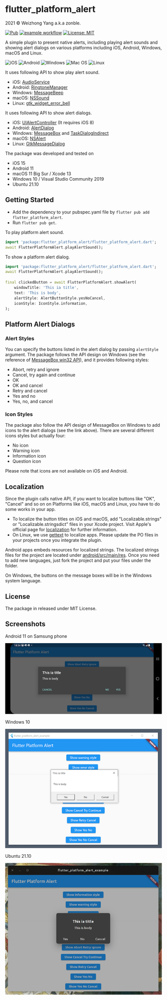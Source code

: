 # flutter_platform_alert

2021 © Weizhong Yang a.k.a zonble.

[![Pub](https://img.shields.io/pub/v/flutter_platform_alert.svg)](https://pub.dartlang.org/packages/flutter_platform_alert) [![example workflow](https://github.com/zonble/flutter_platform_alert/actions/workflows/ci.yaml/badge.svg)](https://github.com/zonble/flutter_platform_alert/actions) [![License: MIT](https://img.shields.io/badge/License-MIT-yellow.svg)](https://github.com/zonble/flutter_platform_alert/blob/main/LICENSE)

A simple plugin to present native alerts, including playing alert sounds and
showing alert dialogs on various platforms including iOS, Android, Windows,
macOS and Linux.

![iOS](https://img.shields.io/badge/iOS-000000?style=for-the-badge&logo=ios&logoColor=white)
![Android](https://img.shields.io/badge/Android-3DDC84?style=for-the-badge&logo=android&logoColor=white)
![Windows](https://img.shields.io/badge/Windows-0078D6?style=for-the-badge&logo=windows&logoColor=white)
![Mac OS](https://img.shields.io/badge/mac%20os-000000?style=for-the-badge&logo=macos&logoColor=F0F0F0)
![Linux](https://img.shields.io/badge/Linux-FCC624?style=for-the-badge&logo=linux&logoColor=black)

It uses following API to show play alert sound.

- iOS: [AudioService](https://developer.apple.com/documentation/audiotoolbox/1405248-audioservicesplaysystemsound)
- Android: [RingtoneManager](https://developer.android.com/reference/android/media/RingtoneManager)
- Windows: [MessageBeep](https://docs.microsoft.com/en-us/windows/win32/api/winuser/nf-winuser-messagebeep)
- macOS: [NSSound](https://developer.apple.com/documentation/appkit/nssound/2903487-beep)
- Linux: [gtk_widget_error_bell](https://docs.gtk.org/gtk3/method.Widget.error_bell.html)

It uses following API to show alert dialogs.

- iOS: [UIAlertController](https://developer.apple.com/documentation/uikit/uialertcontroller) (It requires iOS 8)
- Android: [AlertDialog](https://developer.android.com/reference/android/app/AlertDialog)
- Windows: [MessageBox](https://docs.microsoft.com/en-us/windows/win32/api/winuser/nf-winuser-messagebox) and
  [TaskDialogIndirect](https://docs.microsoft.com/en-us/windows/win32/api/commctrl/nf-commctrl-taskdialogindirect)
- macOS: [NSAlert](https://developer.apple.com/documentation/appkit/nsalert)
- Linux: [GtkMessageDialog](https://docs.gtk.org/gtk3/class.MessageDialog.html)

The package was developed and tested on

- iOS 15
- Android 11
- macOS 11 Big Sur / Xcode 13
- Windows 10 / Visual Studio Community 2019
- Ubuntu 21.10

## Getting Started

- Add the dependency to your pubspec.yaml file by `flutter pub add flutter_platform_alert`.
- Run `flutter pub get`.

To play platform alert sound.

```dart
import 'package:flutter_platform_alert/flutter_platform_alert.dart';
await FlutterPlatformAlert.playAlertSound();
```

To show a platform alert dialog.

```dart
import 'package:flutter_platform_alert/flutter_platform_alert.dart';
await FlutterPlatformAlert.playAlertSound();

final clickedButton = await FlutterPlatformAlert.showAlert(
    windowTitle: 'This ia title',
    text: 'This is body',
    alertStyle: AlertButtonStyle.yesNoCancel,
    iconStyle: IconStyle.information,
);
```

## Platform Alert Dialogs

### Alert Styles

You can specify the buttons listed in the alert dialog by passing `alertStyle`
argument. The package follows the API design on Windows (see the reference of
[MessageBox win32 API](https://docs.microsoft.com/en-us/windows/win32/api/winuser/nf-winuser-messagebox)),
and it provides following styles:

- Abort, retry and ignore
- Cancel, try again and continue
- OK
- OK and cancel
- Retry and cancel
- Yes and no
- Yes, no, and cancel

### Icon Styles

The package also follow the API design of MessageBox on Windows to add icons to
the alert dialogs (see the link above). There are several different icons styles
but actually four:

- No icon
- Warning icon
- Information icon
- Question icon

Please note that icons are not available on iOS and Android.

## Localization

Since the plugin calls native API, if you want to localize buttons like "OK",
"Cancel" and so on on Platforms like iOS, macOS and Linux, you have to do some
works in your app.

- To localize the button titles on iOS and macOS, add "Localizable.strings" or
  "Localizable.stringsdict" files in your Xcode project. Visit Apple's official
  page for [localization](https://developer.apple.com/localization) for further
  information.
- On Linux, we use [gettext](https://www.gnu.org/software/gettext/) to localize
  apps. Please update the PO files in your projects once you integrate the
  plugin.

Android apps embeds resources for localized strings. The localized strings files
for the project are located under
[android/src/main/res](https://github.com/zonble/flutter_platform_alert/tree/main/android/src/main/res).
Once you need to add new languages, just fork the project and put your files
under the folder.

On Windows, the buttons on the message boxes will be in the Windows system
language.

## License

The package in released under MIT License.

## Screenshots

Android 11 on Samsung phone

![Android](screenshot_android.jpg)

Windows 10

![Windows](screenshot_windows.png)

Ubuntu 21.10

![linux](screenshot_linux.png)
